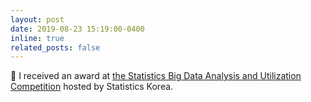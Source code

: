 ```yaml
---
layout: post
date: 2019-08-23 15:19:00-0400
inline: true
related_posts: false
---
```


:tada: I received an award at <a href="https://www.etoday.co.kr/news/view/1791093">the Statistics Big Data Analysis and Utilization Competition</a> hosted by Statistics Korea.
